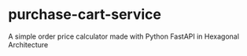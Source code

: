# purchase-cart-service
A simple order price calculator made with Python FastAPI in Hexagonal Architecture

